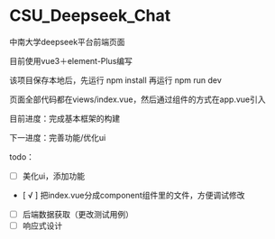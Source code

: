 # CSU_Deepseek_Chat
中南大学deepseek平台前端页面

目前使用vue3＋element-Plus编写

该项目保存本地后，先运行 npm install 再运行 npm run dev 

页面全部代码都在views/index.vue，然后通过组件的方式在app.vue引入

目前进度：完成基本框架的构建  

下一进度：完善功能/优化ui  

todo：
- [ ] 美化ui，添加功能
- [ √ ] 把index.vue分成component组件里的文件，方便调试修改
- [ ] 后端数据获取（更改测试用例）
- [ ] 响应式设计
